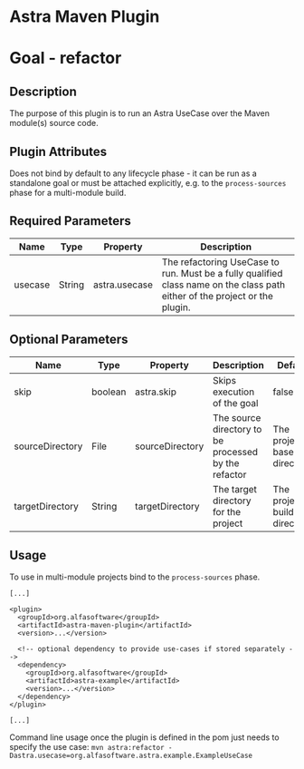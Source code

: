# Astra Maven Plugin

# Goal - refactor

## Description

The purpose of this plugin is to run an Astra UseCase over the Maven module(s) source code.

## Plugin Attributes

Does not bind by default to any lifecycle phase - it can be run as a standalone goal or must be attached explicitly, e.g. to the `process-sources` phase for a multi-module build.

## Required Parameters

| Name | Type  | Property | Description |
| -----|-------|----------|-------------|
| usecase | String | astra.usecase | The refactoring UseCase to run. Must be a fully qualified class name on the class path either of the project or the plugin. |

## Optional Parameters

| Name | Type  | Property | Description | Default |
| -----|-------|----------|-------------|---------|
| skip | boolean | astra.skip | Skips execution of the goal | false |
| sourceDirectory | File | sourceDirectory | The source directory to be processed by the refactor | The project base directory. |
| targetDirectory | String | targetDirectory | The target directory for the project | The project build directory. |


## Usage

To use in multi-module projects bind to the `process-sources` phase.

```
[...]

<plugin>
  <groupId>org.alfasoftware</groupId>
  <artifactId>astra-maven-plugin</artifactId>
  <version>...</version>
  
  <!-- optional dependency to provide use-cases if stored separately -->
  <dependency>
    <groupId>org.alfasoftware</groupId>
    <artifactId>astra-example</artifactId>
    <version>...</version>
  </dependency>  
</plugin>

[...]
```

Command line usage once the plugin is defined in the pom just needs to specify the use case:
`mvn astra:refactor -Dastra.usecase=org.alfasoftware.astra.example.ExampleUseCase`

